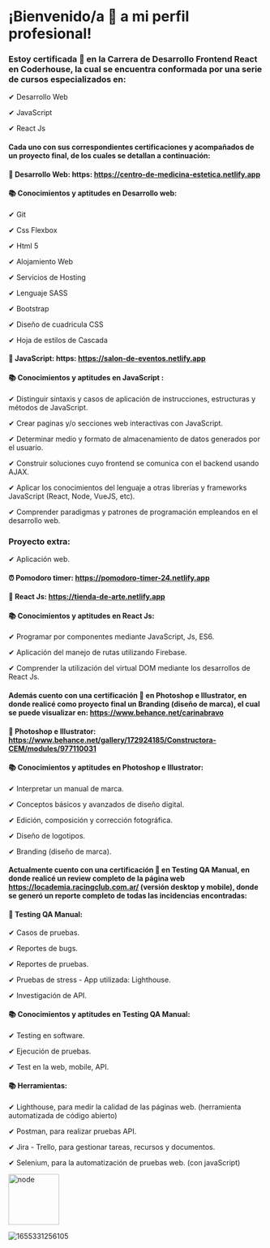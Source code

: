 # ¡Bienvenido/a 👋 a mi perfil profesional!   

### Estoy certificada 🏅 en la Carrera de Desarrollo Frontend React en Coderhouse, la cual se encuentra conformada por una serie de cursos especializados en:

✔ Desarrollo Web

✔ JavaScript 

✔ React Js

#### Cada uno con sus correspondientes certificaciones y acompañados de un proyecto final, de los cuales se detallan a continuación:

#### 🔵 Desarrollo Web: https: https://centro-de-medicina-estetica.netlify.app

#### 📚 Conocimientos y aptitudes en Desarrollo web:

✔ Git

✔ Css Flexbox

✔ Html 5

✔ Alojamiento Web

✔ Servicios de Hosting

✔ Lenguaje SASS

✔ Bootstrap

✔ Diseño de cuadricula CSS

✔ Hoja de estilos de Cascada


#### 🔵 JavaScript: https: https://salon-de-eventos.netlify.app

#### 📚 Conocimientos y aptitudes en JavaScript :

✔ Distinguir sintaxis y casos de aplicación de instrucciones, estructuras y métodos de JavaScript.

✔ Crear paginas y/o secciones web interactivas con JavaScript.

✔ Determinar medio y formato de almacenamiento de datos generados por el usuario.

✔ Construir soluciones cuyo frontend se comunica con el backend usando AJAX.

✔ Aplicar los conocimientos del lenguaje a otras librerías y frameworks JavaScript (React, Node, VueJS, etc).

✔ Comprender paradigmas y patrones de programación empleandos en el desarrollo web.


 ### Proyecto extra:

✔ Aplicación web.

#### ⏰ Pomodoro timer: https://pomodoro-timer-24.netlify.app


#### 🔵 React Js: https://tienda-de-arte.netlify.app


#### 📚 Conocimientos y aptitudes en React Js:

✔ Programar por componentes mediante JavaScript, Js, ES6.

✔ Aplicación del manejo de rutas utilizando Firebase.

✔ Comprender la utilización del virtual DOM mediante los desarrollos de React Js.

  
#### Además cuento con una certificación 🏅 en Photoshop e Illustrator, en donde realicé como proyecto final un Branding (diseño de marca), el cual se puede visualizar en: https://www.behance.net/carinabravo 

#### 🔵 Photoshop e Illustrator: https://www.behance.net/gallery/172924185/Constructora-CEM/modules/977110031

#### 📚 Conocimientos y aptitudes en Photoshop e Illustrator:

✔ Interpretar un manual de marca.

✔ Conceptos básicos y avanzados de diseño digital.

✔ Edición, composición y corrección fotográfica.

✔ Diseño de logotipos.

✔ Branding (diseño de marca).



#### Actualmente cuento con una certificación 🏅 en Testing QA Manual, en donde realicé un review completo de la página web https://locademia.racingclub.com.ar/ (versión desktop y mobile), donde se generó un reporte completo de todas las incidencias encontradas:

#### 🔵 Testing QA Manual:

✔ Casos de pruebas.

✔ Reportes de bugs.

✔ Reportes de pruebas.

✔ Pruebas de stress - App utilizada: Lighthouse.

✔ Investigación de API.

#### 📚 Conocimientos y aptitudes en Testing QA Manual:

✔ Testing en software.

✔ Ejecución de pruebas.

✔ Test en la web, mobile, API.

#### 📚 Herramientas:

✔ Lighthouse, para medir la calidad de las páginas web. (herramienta automatizada de código abierto)

✔ Postman, para realizar pruebas API.

✔ Jira - Trello, para gestionar tareas, recursos y documentos.

✔ Selenium, para la automatización de pruebas web. (con javaScript)






<a href="https://github.com/carinabravo/carinabravo/assets/54654136/d1c7de8e-d161-401b-b144-71501fc86d44" rel="nofollow"><img alt="node" height="100" style="max-width: 100%;"></a>



![1655331256105](https://user-images.githubusercontent.com/54654136/186049433-e75e8d57-7462-49a1-9eb6-a87ba8ba43da.jpg)








